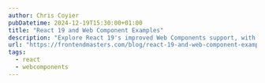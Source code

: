 ```yaml
---
author: Chris Coyier
pubDatetime: 2024-12-19T15:30:00+01:00
title: "React 19 and Web Component Examples"
description: "Explore React 19's improved Web Components support, with practical examples of prop handling, event management, and server/client-side rendering differences. Learn how to effectively combine React and Custom Elements in your applications."
url: "https://frontendmasters.com/blog/react-19-and-web-component-examples/"
tags:
  - react
  - webcomponents
---
```

